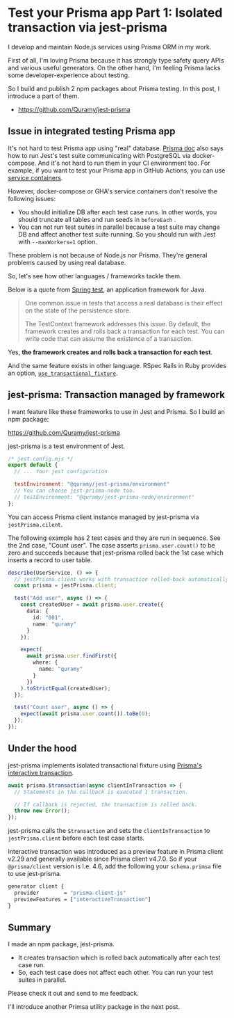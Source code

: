 # Test your Prisma app Part 1: Isolated transaction via jest-prisma

I develop and maintain Node.js services using Prisma ORM in my work.

First of all, I'm loving Prisma because it has strongly type safety query APIs and various useful generators.
On the other hand, I'm feeling Prisma lacks some developer-experience about testing.

So I build and publish 2 npm packages about Prisma testing. In this post, I introduce a part of them.

- https://github.com/Quramy/jest-prisma

## Issue in integrated testing Prisma app

It's not hard to test Prisma app using "real" database.
[Prisma doc](https://www.prisma.io/docs/guides/testing/integration-testing) also says how to run Jest's test suite communicating with PostgreSQL via docker-compose.
And it's not hard to run them in your CI environment too.
For example, if you want to test your Prisma app in GitHub Actions, you can use [service containers](https://docs.github.com/en/actions/using-containerized-services/about-service-containers#example-mapping-redis-ports).

However, docker-compose or GHA's service containers don't resolve the following issues:

- You should initialize DB after each test case runs. In other words, you should truncate all tables and run seeds in `beforeEach` .
- You can not run test suites in parallel because a test suite may change DB and affect another test suite running. So you should run with Jest with `--maxWorkers=1` option.

These problem is not because of Node.js nor Prisma. They're general problems caused by using real database.

So, let's see how other languages / frameworks tackle them.

Below is a quote from [Spring test](https://docs.spring.io/spring-framework/docs/current/reference/html/testing.html#testing-tx), an application framework for Java.

> One common issue in tests that access a real database is their effect on the state of the persistence store.
>
> The TestContext framework addresses this issue. By default, the framework creates and rolls back a transaction for each test. You can write code that can assume the existence of a transaction.

Yes, **the framework creates and rolls back a transaction for each test**.

And the same feature exists in other language. RSpec Rails in Ruby provides an option, [`use_transactional_fixture`](https://relishapp.com/rspec/rspec-rails/docs/transactions).

## jest-prisma: Transaction managed by framework

I want feature like these frameworks to use in Jest and Prisma. So I build an npm package:

https://github.com/Quramy/jest-prisma

jest-prisma is a test environment of Jest.

```js
/* jest.config.mjs */
export default {
  // ... Your jest configuration

  testEnvironment: "@quramy/jest-prisma/environment"
  // You can choose jest-prisma-node too.
  // testEnvironment: "@quramy/jest-prisma-node/environment"
};
```

You can access Prisma client instance managed by jest-prisma via `jestPrisma.cilent`.

The following example has 2 test cases and they are run in sequence. See the 2nd case, "Count user".
The case asserts `prisma.user.count()` to be zero and succeeds because that jest-prisma rolled back the 1st case which inserts a record to user table.

```ts
describe(UserService, () => {
  // jestPrisma.client works with transaction rolled-back automatically after each test case end.
  const prisma = jestPrisma.client;

  test("Add user", async () => {
    const createdUser = await prisma.user.create({
      data: {
        id: "001",
        name: "quramy"
      }
    });

    expect(
      await prisma.user.findFirst({
        where: {
          name: "quramy"
        }
      })
    ).toStrictEqual(createdUser);
  });

  test("Count user", async () => {
    expect(await prisma.user.count()).toBe(0);
  });
});
```

## Under the hood

jest-prisma implements isolated transactional fixture using [Prisma's interactive transaction](https://www.prisma.io/docs/concepts/components/prisma-client/transactions#interactive-transactions).

```ts
await prisma.$transaction(async clientInTransaction => {
  // Statements in the callback is executed 1 transaction.

  // If callback is rejected, the transaction is rolled back.
  throw new Error();
});
```

jest-prisma calls the `$transaction` and sets the `clientInTransaction` to `jestPrisma.client` before each test case starts.

Interactive transaction was introduced as a preview feature in Prisma client v2.29 and generally available since Prisma client v4.7.0.
So if your `@prisma/client` version is l.e. 4.6, add the following your `schema.primsa` file to use jest-prisma.

```graphql
generator client {
  provider        = "prisma-client-js"
  previewFeatures = ["interactiveTransaction"]
}
```

## Summary

I made an npm package, jest-prisma.

- It creates transaction which is rolled back automatically after each test case run.
- So, each test case does not affect each other. You can run your test suites in parallel.

Please check it out and send to me feedback.

I'll introduce another Primsa utility package in the next post.
